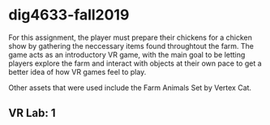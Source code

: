 # dig4633-fall2019
For this assignment, the player must prepare their chickens for a chicken show by gathering the neccessary items found throughtout the farm. The game acts as an introductory VR game, with the main goal to be letting players explore the farm and interact with objects at their own pace to get a better idea of how VR games feel to play. 

Other assets that were used include the Farm Animals Set by Vertex Cat.

## VR Lab: 1

